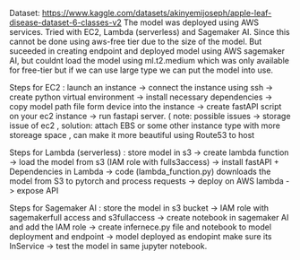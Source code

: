 Dataset: https://www.kaggle.com/datasets/akinyemijoseph/apple-leaf-disease-dataset-6-classes-v2
The model was deployed using AWS services. Tried with EC2, Lambda (serverless) and Sagemaker AI. Since this cannot be done using aws-free tier due to the size of the model. But suceeded in creating endpoint and deployed model using AWS sagemaker AI, but couldnt load the model using ml.t2.medium which was only available for free-tier but if we can use large type we can put the model into use. 

Steps for EC2 :
launch an instance -> connect the instance using ssh -> create python virtual environment -> install necessary dependencies -> copy model path file form device into the instance -> create fastAPI script on your ec2 instance -> run fastapi server. ( note: possible issues -> storage issue of ec2 , solution: attach EBS or some other instance type with more storeage space , can make it more beautiful using Route53 to host

Steps for Lambda (serverless) :
store model in s3 -> create lambda function -> load the model from s3 (IAM role with fulls3access)  -> install fastAPI + Dependencies in Lambda -> code (lambda_function.py) downloads the model from S3 to pytorch and process requests -> deploy on AWS lambda -> expose API

Steps for Sagemaker AI :
store the model in s3 bucket -> IAM role with sagemakerfull access and s3fullaccess -> create notebook in sagemaker AI and add the IAM role -> create infernece.py file and notebook to model deployment and endpoint -> model deployed as endopint make sure its InService -> test the model in same jupyter notebook. 
